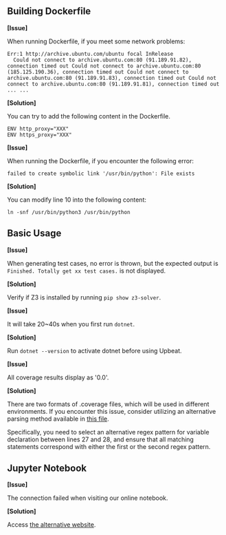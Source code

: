 ## Building Dockerfile

**[Issue]** 

When running Dockerfile, if you meet some network problems:

```
Err:1 http://archive.ubuntu.com/ubuntu focal InRelease
  Could not connect to archive.ubuntu.com:80 (91.189.91.82), connection timed out Could not connect to archive.ubuntu.com:80 (185.125.190.36), connection timed out Could not connect to archive.ubuntu.com:80 (91.189.91.83), connection timed out Could not connect to archive.ubuntu.com:80 (91.189.91.81), connection timed out
... ...
```

**[Solution]** 

You can try to add the following content in the Dockerfile.

```
ENV http_proxy="XXX"
ENV https_proxy="XXX"
```

**[Issue]**

When running the Dockerfile, if you encounter the following error:

```
failed to create symbolic link '/usr/bin/python': File exists
```

**[Solution]**

You can modify line 10 into the following content:

```
ln -snf /usr/bin/python3 /usr/bin/python
```

## Basic Usage

**[Issue]** 

When generating test cases, no error is thrown,  but the expected output is `Finished. Totally get xx test cases.` is not displayed. 

**[Solution]** 

Verify if Z3 is installed by running `pip show z3-solver`.

**[Issue]** 

It will take 20~40s when you first run `dotnet`.

**[Solution]**

Run `dotnet --version` to activate dotnet before using Upbeat.

**[Issue]**

All coverage results display as '0.0'.

**[Solution]**

There are two formats of .coverage files, which will be used in different environments. If you encounter this issue, consider utilizing an alternative parsing method available in [this file](src/Fuzzing/get_code_coverage.py). 

Specifically, you need to select an alternative regex pattern for variable declaration between lines 27 and 28, and ensure that all matching statements correspond with either the first or the second regex pattern.

## Jupyter Notebook

**[Issue]**

The connection failed when visiting our online notebook. 

**[Solution]**

Access [the alternative website](http://issta2024upbeat.v6.idcfengye.com).
